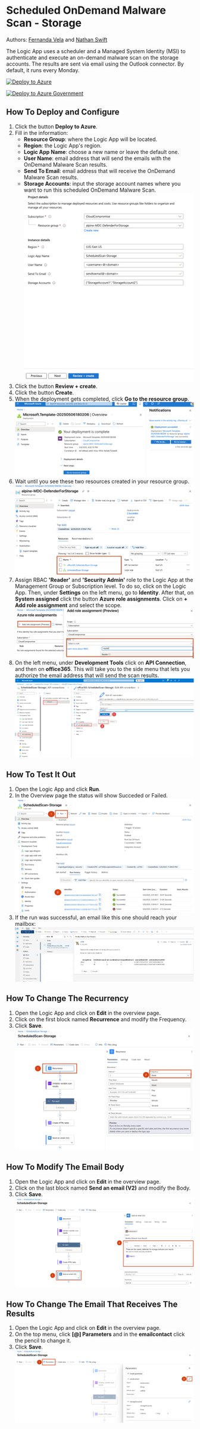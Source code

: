 # Scheduled OnDemand Malware Scan - Storage

Authors: [Fernanda Vela](https://www.linkedin.com/in/mfvelah/) and [Nathan Swift](https://www.linkedin.com/in/swiftsolves/)

The Logic App uses a scheduler and a Managed System Identity (MSI) to authenticate and execute an on-demand malware scan on the storage accounts. The results are sent via email using the Outlook connector. By default, it runs every Monday.

[![Deploy to Azure](https://aka.ms/deploytoazurebutton)](https://portal.azure.com/#create/Microsoft.Template/uri/https%3A%2F%2Fraw.githubusercontent.com%2FAzure%2FAzure-Security-Center%2Fmaster%2FWorkflow%2520automation%2FScheduledScan-Storage%2Fazuredeploy.json)

[![Deploy to Azure Government](https://aka.ms/deploytoazuregovbutton)](https://portal.azure.us/#create/Microsoft.Template/uri/https%3A%2F%2Fraw.githubusercontent.com%2FAzure%2FAzure-Security-Center%2Fmaster%2FWorkflow%2520automation%2FScheduledScan-Storage%2Fazuredeploy.json)

## How To Deploy and Configure

1. Click the button **Deploy to Azure**.
2. Fill in the information:
    - **Resource Group**: where the Logic App will be located.
    - **Region**: the Logic App's region.
    - **Logic App Name**: choose a new name or leave the default one.
    - **User Name**: email address that will send the emails with the OnDemand Malware Scan results.
    - **Send To Email**: email address that will receive the OnDemand Malware Scan results.
    - **Storage Accounts**: input the storage account names where you want to run this scheduled OnDemand Malware Scan.
    ![FillProjectDetails](deploytemplate.png)
3. Click the button **Review + create**.
4. Click the button **Create**.
5. When the deployment gets completed, click **Go to the resource group**.
![DeploymentCompleted](deploymentcomplete.png)
6. Wait until you see these two resources created in your resource group.
![ResourceGroupRecords](resourcegrouprecords.png)
7. Assign RBAC **'Reader'** and **'Security Admin'** role to the Logic App at the Management Group or Subscription level. To do so, click on the Logic App. Then, under **Settings** on the left menu, go to **Identity**. After that, on **System assigned** click the button **Azure role assignments**. Click on **+ Add role assignment** and select the scope.
![AddRoles](addrole.png)
8. On the left menu, under **Development Tools** click on **API Connection**, and then on **office365**. This will take you to the side menu that lets you authorize the email address that will send the scan results.
![APIConnection](apiconnection.png)

## How To Test It Out

1. Open the Logic App and click **Run**.
2. In the Overview page the status will show Succeded or Failed.
![OverviewTest](overviewtest.png)
3. If the run was successful, an email like this one should reach your mailbox:
![Email](email.png)

## How To Change The Recurrency

1. Open the Logic App and click on **Edit** in the overview page.
2. Click on the first block named **Recurrence** and modify the Frequency.
3. Click **Save**.
![Recurrence](recurrence.png)

## How To Modify The Email Body

1. Open the Logic App and click on **Edit** in the overview page.
2. Click on the last block named **Send an email (V2)** and modify the Body.
3. Click **Save**.
![Body](changebody.png)

## How To Change The Email That Receives The Results

1. Open the Logic App and click on **Edit** in the overview page.
2. On the top menu, click **[@] Parameters** and in the **emailcontact** click the pencil to change it.
3. Click **Save**.
![ChangeEmail](changeemail.png)